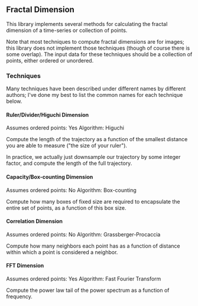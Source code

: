 ## Fractal Dimension

This library implements several methods for calculating the fractal
dimension of a time-series or collection of points.

Note that most techniques to compute fractal dimensions are for images;
this library does not implement those techniques (though of course
there is some overlap). The input data for these techniques should be
a collection of points, either ordered or unordered.

### Techniques

Many techniques have been described under different names by different
authors; I've done my best to list the common names for each technique
below.

#### Ruler/Divider/Higuchi Dimension

Assumes ordered points: Yes
Algorithm: Higuchi

Compute the length of the trajectory as a function of the smallest 
distance you are able to measure ("the size of your ruler").

In practice, we actually just downsample our trajectory by some integer
factor, and compute the length of the full trajectory.

#### Capacity/Box-counting Dimension

Assumes ordered points: No
Algorithm: Box-counting

Compute how many boxes of fixed size are required to encapsulate the
entire set of points, as a function of this box size.

#### Correlation Dimension

Assumes ordered points: No
Algorithm: Grassberger-Procaccia

Compute how many neighbors each point has as a function of distance
within which a point is considered a neighbor.

#### FFT Dimension

Assumes ordered points: Yes
Algorithm: Fast Fourier Transform

Compute the power law tail of the power spectrum as a function of
frequency.
